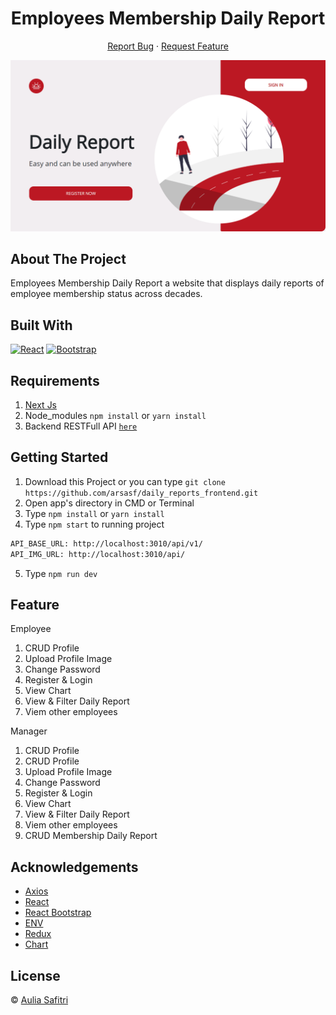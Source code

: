 <h1 align='center'>Employees Membership Daily Report</h1>
  <p align="center">
    <a href="https://github.com/arsasf/daily_reports_frontend/issues">Report Bug</a>
    ·
    <a href="https://github.com/arsasf/daily_reports_frontend/pulls">Request Feature</a>
  </p>

![Image Banner](image_banner.png)

## About The Project

Employees Membership Daily Report a website that displays daily reports of employee membership status across decades.

## Built With

[![React](https://img.shields.io/badge/React-v17.0.2-blue)](https://github.com/facebook/react)
[![Bootstrap](https://img.shields.io/badge/Bootstrap-v4.6.x-blue)](https://github.com/react-bootstrap/react-bootstrap)

## Requirements

1. <a href="https://nextjs.org/docs/getting-started">Next Js</a>
2. Node_modules `npm install` or `yarn install`
3. Backend RESTFull API [`here`](https://github.com/arsasf/daily_reports_backend.git)

## Getting Started

1. Download this Project or you can type `git clone https://github.com/arsasf/daily_reports_frontend.git`
2. Open app's directory in CMD or Terminal
3. Type `npm install` or `yarn install`
4. Type `npm start` to running project

```sh
API_BASE_URL: http://localhost:3010/api/v1/
API_IMG_URL: http://localhost:3010/api/
```

5. Type `npm run dev`

## Feature

Employee

1. CRUD Profile
2. Upload Profile Image
3. Change Password
4. Register & Login
5. View Chart
6. View & Filter Daily Report
7. Viem other employees

Manager

1. CRUD Profile
1. CRUD Profile
1. Upload Profile Image
1. Change Password
1. Register & Login
1. View Chart
1. View & Filter Daily Report
1. Viem other employees
1. CRUD Membership Daily Report

## Acknowledgements

- [Axios](https://www.npmjs.com/package/axios)
- [React](https://reactjs.org/)
- [React Bootstrap](https://react-bootstrap.github.io/)
- [ENV](https://www.npmjs.com/package/dotenv)
- [Redux](https://github.com/reduxjs/react-redux)
- [Chart](https://www.npmjs.com/package/chart.js?activeTab=readme)

## License

© [Aulia Safitri](https://github.com/arsasf/)

